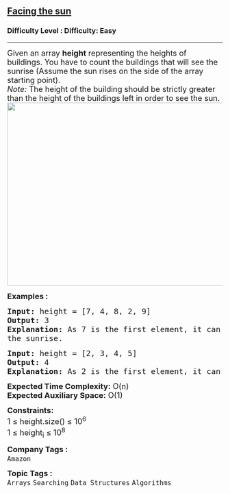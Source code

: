 <h2><a href="https://www.geeksforgeeks.org/problems/facing-the-sun2126/1?page=4&category=Arrays&company=Amazon&sortBy=submissions">Facing the sun</a></h2><h3>Difficulty Level : Difficulty: Easy</h3><hr><div class="problems_problem_content__Xm_eO"><p><span style="font-size: 18px;">Given an array <strong>height</strong> representing the heights of buildings. You have to count the buildings that will see the sunrise (Assume the sun rises on the side of the array starting point).<br><em>Note:</em> The height of the building should be strictly greater than the height of the buildings left in order to see the sun.</span><br><span style="font-size: 18px;"><img style="height: 427px; width: 596px;" src="https://media.geeksforgeeks.org/wp-content/uploads/Building.png" alt=""></span></p>
<p><span style="font-size: 18px;"><strong>Examples :</strong></span></p>
<pre><span style="font-size: 18px;"><strong>Input:</strong> height = [7, 4, 8, 2, 9]
<strong>Output:</strong> 3
<strong>Explanation:</strong> As 7 is the first element, it can see the sunrise. 4 can't see the sunrise as 7 is hiding it. 8 can see. 2 can't see the sunrise. 9 also can see<br>the sunrise.
</span></pre>
<pre><span style="font-size: 18px;"><strong>Input:</strong> height = [2, 3, 4, 5]
<strong>Output:</strong> 4
<strong>Explanation:</strong> As 2 is the first element, it can see the sunrise.  3 can see the sunrise as 2 is not hiding it. Same for 4 and 5, they also can see the sunrise.
</span></pre>
<p><span style="font-size: 18px;"><strong>Expected Time Complexity:</strong> O(n)<br><strong>Expected Auxiliary Space:</strong>&nbsp;O(1)</span></p>
<p><span style="font-size: 18px;"><strong>Constraints:</strong><br>1 ≤ height.size() ≤ 10<sup>6</sup><br>1 ≤ height<sub>i</sub> ≤ 10<sup>8</sup></span></p></div><p><span style=font-size:18px><strong>Company Tags : </strong><br><code>Amazon</code>&nbsp;<br><p><span style=font-size:18px><strong>Topic Tags : </strong><br><code>Arrays</code>&nbsp;<code>Searching</code>&nbsp;<code>Data Structures</code>&nbsp;<code>Algorithms</code>&nbsp;